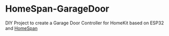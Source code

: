 # HomeSpan-GarageDoor

DIY Project to create a Garage Door Controller for HomeKit based on ESP32 and [HomeSpan](https://github.com/HomeSpan/HomeSpan)
